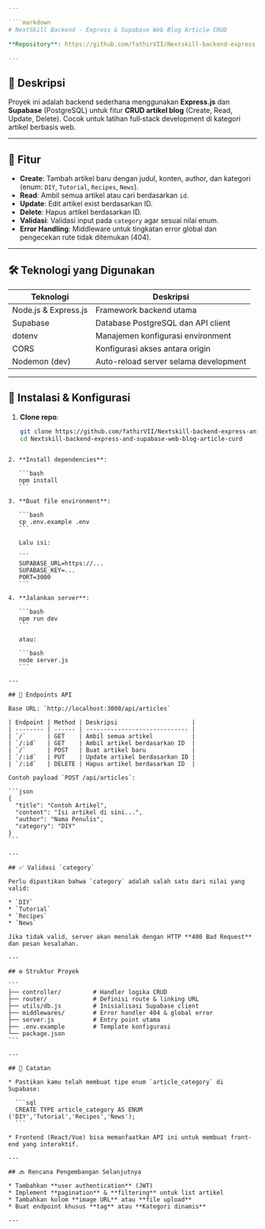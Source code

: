 ```yaml
---

````markdown
# NextSkill Backend - Express & Supabase Web Blog Article CRUD

**Repository**: https://github.com/fathirVII/Nextskill-backend-express-and-supabase-web-blog-article-curd

---
```


## 📘 Deskripsi

Proyek ini adalah backend sederhana menggunakan **Express.js** dan **Supabase** (PostgreSQL) untuk fitur **CRUD artikel blog** (Create, Read, Update, Delete). Cocok untuk latihan full‑stack development di kategori artikel berbasis web.

---

## 🧩 Fitur

- **Create**: Tambah artikel baru dengan judul, konten, author, dan kategori (enum: `DIY`, `Tutorial`, `Recipes`, `News`).
- **Read**: Ambil semua artikel atau cari berdasarkan `id`.
- **Update**: Edit artikel exist berdasarkan ID.
- **Delete**: Hapus artikel berdasarkan ID.
- **Validasi**: Validasi input pada `category` agar sesuai nilai enum.
- **Error Handling**: Middleware untuk tingkatan error global dan pengecekan rute tidak ditemukan (404).

---

## 🛠️ Teknologi yang Digunakan

| Teknologi            | Deskripsi |
|----------------------|-----------|
| Node.js & Express.js | Framework backend utama |
| Supabase             | Database PostgreSQL dan API client |
| dotenv               | Manajemen konfigurasi environment |
| CORS                 | Konfigurasi akses antara origin |
| Nodemon (dev)        | Auto-reload server selama development |

---

## 🔧 Instalasi & Konfigurasi

1. **Clone repo**:
   ```bash
   git clone https://github.com/fathirVII/Nextskill-backend-express-and-supabase-web-blog-article-curd.git
   cd Nextskill-backend-express-and-supabase-web-blog-article-curd
````

2. **Install dependencies**:

   ```bash
   npm install
   ```

3. **Buat file environment**:

   ```bash
   cp .env.example .env
   ```

   Lalu isi:

   ```
   SUPABASE_URL=https://...
   SUPABASE_KEY=...
   PORT=3000
   ```

4. **Jalankan server**:

   ```bash
   npm run dev
   ```

   atau:

   ```bash
   node server.js
   ```

---

## 🚀 Endpoints API

Base URL: `http://localhost:3000/api/articles`

| Endpoint | Method | Deskripsi                     |
| -------- | ------ | ----------------------------- |
| `/`      | GET    | Ambil semua artikel           |
| `/:id`   | GET    | Ambil artikel berdasarkan ID  |
| `/`      | POST   | Buat artikel baru             |
| `/:id`   | PUT    | Update artikel berdasarkan ID |
| `/:id`   | DELETE | Hapus artikel berdasarkan ID  |

Contoh payload `POST /api/articles`:

```json
{
  "title": "Contoh Artikel",
  "content": "Isi artikel di sini...",
  "author": "Nama Penulis",
  "category": "DIY"
}
```

---

## ✅ Validasi `category`

Perlu dipastikan bahwa `category` adalah salah satu dari nilai yang valid:

* `DIY`
* `Tutorial`
* `Recipes`
* `News`

Jika tidak valid, server akan menolak dengan HTTP **400 Bad Request** dan pesan kesalahan.

---

## ⚙️ Struktur Proyek

```
├── controller/         # Handler logika CRUD
├── router/             # Definisi route & linking URL
├── utils/db.js         # Inisialisasi Supabase client
├── middlewares/        # Error handler 404 & global error
├── server.js           # Entry point utama
├── .env.example        # Template konfigurasi
└── package.json
```

---

## 📌 Catatan

* Pastikan kamu telah membuat tipe enum `article_category` di Supabase:

  ```sql
  CREATE TYPE article_category AS ENUM ('DIY','Tutorial','Recipes','News');
  ```

* Frontend (React/Vue) bisa memanfaatkan API ini untuk membuat front-end yang interaktif.

---

## 🔜 Rencana Pengembangan Selanjutnya

* Tambahkan **user authentication** (JWT)
* Implement **pagination** & **filtering** untuk list artikel
* Tambahkan kolom **image URL** atau **file upload**
* Buat endpoint khusus **tag** atau **Kategori dinamis**

---


